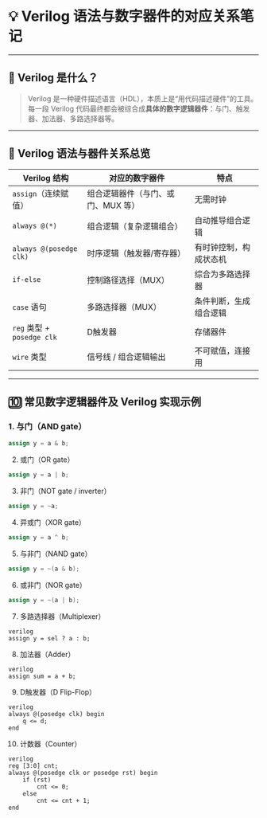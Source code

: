 
# 💡 Verilog 语法与数字器件的对应关系笔记

---

## 🔗 Verilog 是什么？

> Verilog 是一种硬件描述语言（HDL），本质上是“用代码描述硬件”的工具。每一段 Verilog 代码最终都会被综合成**具体的数字逻辑器件**：与门、触发器、加法器、多路选择器等。

---

## 🧠 Verilog 语法与器件关系总览

| Verilog 结构 | 对应的数字器件 | 特点 |
|--------------|----------------|------|
| `assign`（连续赋值） | 组合逻辑器件（与门、或门、MUX 等） | 无需时钟 |
| `always @(*)` | 组合逻辑（复杂逻辑组合） | 自动推导组合逻辑 |
| `always @(posedge clk)` | 时序逻辑（触发器/寄存器） | 有时钟控制，构成状态机 |
| `if-else` | 控制路径选择（MUX） | 综合为多路选择器 |
| `case` 语句 | 多路选择器（MUX） | 条件判断，生成组合逻辑 |
| `reg` 类型 + `posedge clk` | D触发器 | 存储器件 |
| `wire` 类型 | 信号线 / 组合逻辑输出 | 不可赋值，连接用 |

---

## 🔟 常见数字逻辑器件及 Verilog 实现示例

### 1. **与门（AND gate）**
```verilog
assign y = a & b;
```

2. 或门（OR gate）
```verilog
assign y = a | b;
```

3. 非门（NOT gate / inverter）
```verilog
assign y = ~a;
```
4. 异或门（XOR gate）
```verilog
assign y = a ^ b;
```

5. 与非门（NAND gate）
```verilog
assign y = ~(a & b);
```

6. 或非门（NOR gate）
```verilog
assign y = ~(a | b);
```
7. 多路选择器（Multiplexer）
```
verilog
assign y = sel ? a : b;
```
8. 加法器（Adder）
```
verilog
assign sum = a + b;
```
9. D触发器（D Flip-Flop）
```
verilog
always @(posedge clk) begin
    q <= d;
end
```
10. 计数器（Counter）
```
verilog
reg [3:0] cnt;
always @(posedge clk or posedge rst) begin
    if (rst)
        cnt <= 0;
    else
        cnt <= cnt + 1;
end
```

